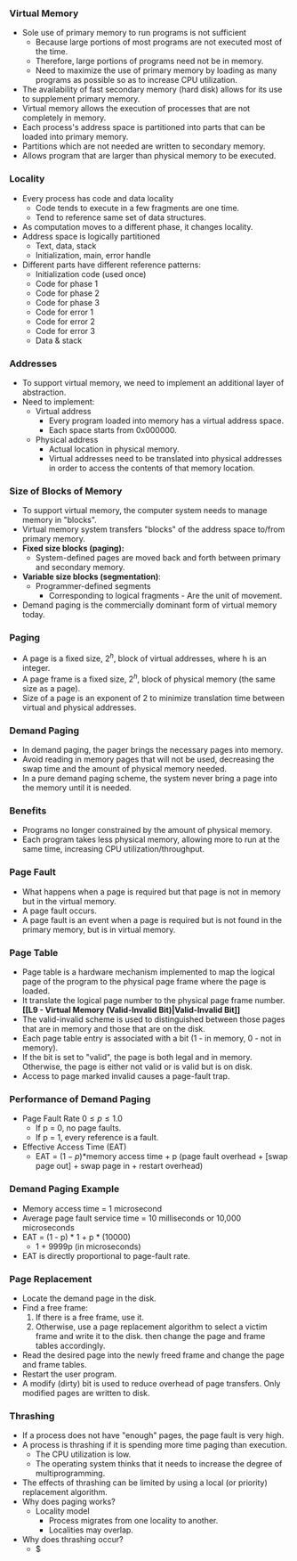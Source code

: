 ### Virtual Memory
- Sole use of primary memory to run programs is not sufficient
	- Because large portions of most programs are not executed most of the time.
	- Therefore, large portions of programs need not be in memory.
	- Need to maximize the use of primary memory by loading as many programs as possible so as to increase CPU utilization.
- The availability of fast secondary memory (hard disk) allows for its use to supplement primary memory.
- Virtual memory allows the execution of processes that are not completely in memory.
- Each process's address space is partitioned into parts that can be loaded into primary memory.
- Partitions which are not needed are written to secondary memory.
- Allows program that are larger than physical memory to be executed.

### Locality
- Every process has code and data locality
	- Code tends to execute in a few fragments are one time.
	- Tend to reference same set of data structures.
- As computation moves to a different phase, it changes locality.
- Address space is logically partitioned
	- Text, data, stack
	- Initialization, main, error handle
- Different parts have different reference patterns:
	- Initialization code (used once)
	- Code for phase 1
	- Code for phase 2
	- Code for phase 3
	- Code for error 1
	- Code for error 2
	- Code for error 3
	- Data & stack

### Addresses
- To support virtual memory, we need to implement an additional layer of abstraction.
- Need to implement:
	- Virtual address
		- Every program loaded into memory has a virtual address space.
		- Each space starts from 0x000000.
	- Physical address
		- Actual location in physical memory.
		- Virtual addresses need to be translated into physical addresses in order to access the contents of that memory location.

### Size of Blocks of Memory
- To support virtual memory, the computer system needs to manage memory in "blocks".
- Virtual memory system transfers "blocks" of the address space to/from primary memory.
- **Fixed size blocks (paging):**
	- System-defined pages are moved back and forth between primary and secondary memory.
- **Variable size blocks (segmentation)**:
	- Programmer-defined segments 
		- Corresponding to logical fragments - Are the unit of movement.
- Demand paging is the commercially dominant form of virtual memory today.

### Paging
- A page is a fixed size, $2^h$, block of virtual addresses, where h is an integer.
- A page frame is a fixed size, $2^h$, block of physical memory (the same size as a page).
- Size of a page is an exponent of 2 to minimize translation time between virtual and physical addresses.

### Demand Paging
- In demand paging, the pager brings the necessary pages into memory.
- Avoid reading in memory pages that will not be used, decreasing the swap time and the amount of physical memory needed.
- In a pure demand paging scheme, the system never bring a page into the memory until it is needed.

### Benefits
- Programs no longer constrained by the amount of physical memory.
- Each program takes less physical memory, allowing more to run at the same time, increasing CPU utilization/throughput.

### Page Fault
- What happens when a page is required but that page is not in memory but in the virtual memory.
- A page fault occurs.
- A page fault is an event when a page is required but is not found in the primary memory, but is in virtual memory.

### Page Table
- Page table is a hardware mechanism implemented to map the logical page of the program to the physical page frame where the page is loaded.
- It translate the logical page number to the physical page frame number.
**[[L9 - Virtual Memory (Valid-Invalid Bit)|Valid-Invalid Bit]]**
- The valid-invalid scheme is used to distinguished between those pages that are in memory and those that are on the disk.
- Each page table entry is associated with a bit (1 - in memory, 0 - not in memory).
- If the bit is set to "valid", the page is both legal and in memory. Otherwise, the page is either not valid or is valid but is on disk.
- Access to page marked invalid causes a page-fault trap.

### Performance of Demand Paging
- Page Fault Rate $0\le p \le1.0$
	- If p = 0, no page faults.
	- If p = 1, every reference is a fault.
- Effective Access Time (EAT)
	- EAT = $(1 - p) *$memory access time + p (page fault overhead + \[swap page out] + swap page in + restart overhead)

### Demand Paging Example
- Memory access time = 1 microsecond
- Average page fault service time = 10 milliseconds or 10,000 microseconds
- EAT = (1 - p) * 1 + p * (10000)
	- 1 + 9999p (in microseconds)
- EAT is directly proportional to page-fault rate.

### Page Replacement
- Locate the demand page in the disk.
- Find a free frame:
	1. If there is a free frame, use it.
	2. Otherwise, use a page replacement algorithm to select a victim frame and write it to the disk. then change the page and frame tables accordingly.
- Read the desired page into the newly freed frame and change the page and frame tables.
- Restart the user program.
- A modify (dirty) bit is used to reduce overhead of page transfers. Only modified pages are written to disk.

### Thrashing 
- If a process does not have "enough" pages, the page fault is very high.
- A process is thrashing if it is spending more time paging than execution.
	- The CPU utilization is low.
	- The operating system thinks that it needs to increase the degree of multiprogramming.
- The effects of thrashing can be limited by using a local (or priority) replacement algorithm.
- Why does paging works?
	- Locality model
		- Process migrates from one locality to another.
		- Localities may overlap.
- Why does thrashing occur?
	- $
